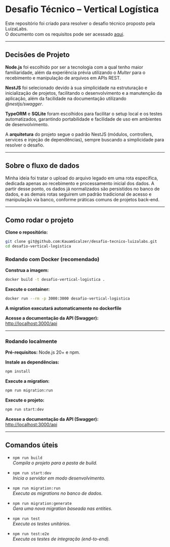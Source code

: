 # Desafio Técnico – Vertical Logística

Este repositório foi criado para resolver o desafio técnico proposto pela LuizaLabs.  
O documento com os requisitos pode ser acessado [aqui](./requirements/Desafio%20t%C3%A9cnico%20-%20Vertical%20Logistica.pdf).

---

## Decisões de Projeto

**Node.js** foi escolhido por ser a tecnologia com a qual tenho maior familiaridade, além da experiência prévia utilizando o *Multer* para o recebimento e manipulação de arquivos em APIs REST.

**NestJS** foi selecionado devido à sua simplicidade na estruturação e inicialização de projetos, facilitando o desenvolvimento e a manutenção da aplicação, além da facilidade na documentação utilizando *@nestjs/swagger*.

**TypeORM** e **SQLite** foram escolhidos para facilitar o setup local e os testes automatizados, garantindo portabilidade e facilidade de uso em ambientes de desenvolvimento.

A **arquitetura** do projeto segue o padrão NestJS (módulos, controllers, services e injeção de dependências), sempre buscando a simplicidade para resolver o desafio.

---

## Sobre o fluxo de dados

Minha ideia foi tratar o upload do arquivo legado em uma rota específica, dedicada apenas ao recebimento e processamento inicial dos dados.
A partir desse ponto, os dados já normalizados são persistidos no banco de dados, e as demais rotas seguirem um padrão tradicional de acesso e manipulação via banco, conforme práticas comuns de projetos back-end.

---

## Como rodar o projeto

**Clone o repositório:**  
```bash
git clone git@github.com:KauamScalzer/desafio-tecnico-luizalabs.git
cd desafio-vertical-logistica
```

### Rodando com Docker (recomendado)

**Construa a imagem:**  
```bash
docker build -t desafio-vertical-logistica .
```

**Execute o container:**  
```bash
docker run --rm -p 3000:3000 desafio-vertical-logistica
```
**A migration executará automaticamente no dockerfile**

**Acesse a documentação da API (Swagger):**  
[http://localhost:3000/api](http://localhost:3000/api)

---

### Rodando localmente

**Pré-requisitos:** Node.js 20+ e npm.

**Instale as dependências:**  
```bash
npm install
```

**Execute a migration:**  
```bash
npm run migration:run
```

**Execute o projeto:**  
```bash
npm run start:dev
```

**Acesse a documentação da API (Swagger):**  
[http://localhost:3000/api](http://localhost:3000/api)

---

## Comandos úteis

- `npm run build`  
  *Compila o projeto para a pasta de build.*

- `npm run start:dev`  
  *Inicia o servidor em modo desenvolvimento.*

- `npm run migration:run`  
  *Executa as migrations no banco de dados.*

- `npm run migration:generate`  
  *Gera uma nova migration baseada nas entities.*

- `npm run test`  
  *Executa os testes unitários.*

- `npm run test:e2e`  
  *Executa os testes de integração (end-to-end).*